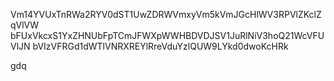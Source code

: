 Vm14YVUxTnRWa2RYV0dST1UwZDRWVmxyVm5kVmJGcHlWV3RPVlZKclZqVlVW
bFUxVkcxS1YxZHNUbFpTCmJFWXpWWHBDVDJSV1JuRlNiV3hoQ21WcVFUVlJN
bVIzVFRGd1dWTlVNRXREYlRreVduYzlQUW9LYkd0dwoKcHRk

gdq